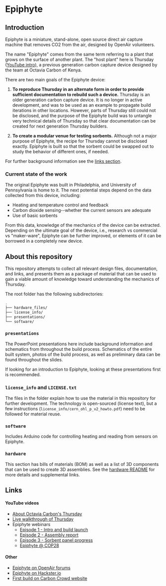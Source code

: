 # Epiphyte

## Introduction

Epiphyte is a miniature, stand-alone, open source direct air capture machine that removes CO2 from the air, designed by OpenAir volunteers.

The name "Epiphyte" comes from the same term referring to a plant that grows on the surface of another plant. The "host plant" here is Thursday ([YouTube intro](https://www.youtube.com/watch?v=E_M0lsxscfE)), a previous generation carbon capture device designed by the team at Octavia Carbon of Kenya.

There are two main goals of the Epiphyte device:

1. __To reproduce Thursday in an alternate form in order to provide sufficient documentation to rebuild such a device.__ Thursday is an older generation carbon capture device. It is no longer in active development, and was to be used as an example to propagate build iterations in other locations. However, parts of Thursday still could not be disclosed, and the purpose of the Epiphyte build was to untangle very technical details of Thursday so that clear documentation can be created for next generation Thursday builders.

1. __To create a modular venue for testing sorbents.__ Although not a major purpose of Epiphyte, the recipe for Thursday cannot be disclosed exactly. Epiphyte is built so that the sorbent could be swapped out to study the behavior of different ones, if needed.

For further background information see the [links section](#links).

### Current state of the work

The original Epiphyte was built in Philadelphia, and University of Pennsylvania is home to it. The next potential steps depend on the data collected from this device, including:
- Heating and temperature control and feedback
- Carbon dioxide sensing--whether the current sensors are adequate
- Use of basic sorbents

From this data, knowledge of the mechanics of the device can be extracted. Depending on the ultimate goal of the device, i.e., research vs commercial vs "maker-ware", Epiphyte can be further improved, or elements of it can be borrowed in a completely new device.

## About this repository

This repository attempts to collect all relevant design files, documentation, and links, and presents them as a package of material that can be used to gain a viable amount of knowledge toward understanding the mechanics of Thursday.

The root folder has the following subdirectories:

```sh
.
├── hardware_files/
├── license_info/
├── presentations/
└── software/
```

### `presentations`

The PowerPoint presentations here include background information and schematics from throughout the build process. Schematics of the entire built system, photos of the build process, as well as preliminary data can be found throughout the slides.

If looking for an introduction to Epiphyte, looking at these presentations first is recommended.

### `license_info` and `LICENSE.txt`

The files in the folder explain how to use the material in this repository for further development. The technology is open-sourced (license text), but a few instructions (`license_info/cern_ohl_p_v2_howto.pdf`) need to be followed for material reuse.

### `software`

Includes Arduino code for controlling heating and reading from sensors on Epiphyte.

### `hardware`

This section has bills of materials (BOM) as well as a list of 3D components that can be used to create 3D assemblies. See the [hardware README](hardware_files/README.md) for more details and supplemental links.


## Links

#### YouTube videos

- [About Octavia Carbon's Thursday](https://www.youtube.com/watch?v=E_M0lsxscfE)
- [Live walkthrough of Thursday](https://www.youtube.com/watch?v=BNXJqeISVzQ)
- Epiphyte webinars
    - [Episode 1 - Intro and build launch](https://www.youtube.com/watch?v=B53BWDbAE4Q)
    - [Episode 2 - Assembly report](https://www.youtube.com/watch?v=-oX7TFdO3ws)
    - [Episode 3 - Sorbent panel progress](https://www.youtube.com/watch?v=SeYeDm23_dI)
    - [Epiphyte @ COP28](https://www.youtube.com/watch?v=A-t8T-azwP8)

#### Other

- [Epiphyte on OpenAir forums](https://www.openairforum.org/c/rd/epiphyte/106)
- [Epiphyte on Hackster.io](https://www.hackster.io/epiphyte/epiphyte-open-direct-air-capture-d55a9e)
- [First build on Carbon Crowd website](https://carboncrowd.cc/builds/vvRHB4d3vJyN1Ihpj5yi) 
